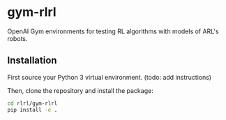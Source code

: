 # gym-rlrl

OpenAI Gym environments for testing RL algorithms with models of ARL's robots.

## Installation

First source your Python 3 virtual environment. (todo: add instructions)

Then, clone the repository and install the package:

```bash
cd rlrl/gym-rlrl
pip install -e .
```
